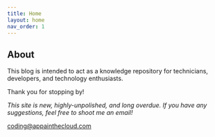 ```yaml
---
title: Home
layout: home
nav_order: 1
---
```


## About

This blog is intended to act as a knowledge repository for technicians, developers, and technology enthusiasts.

Thank you for stopping by!

*This site is new, highly-unpolished, and long overdue. If you have any suggestions, feel free to shoot me an email!*

[coding@appainthecloud.com](mailto:coding@appainthecloud.com)
